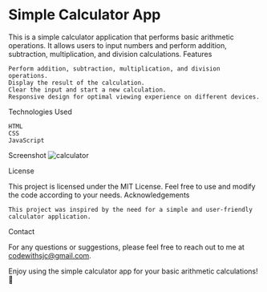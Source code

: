 # Simple Calculator App
This is a simple calculator application that performs basic arithmetic operations. It allows users to input numbers and perform addition, subtraction, multiplication, and division calculations.
Features

    Perform addition, subtraction, multiplication, and division operations.
    Display the result of the calculation.
    Clear the input and start a new calculation.
    Responsive design for optimal viewing experience on different devices.

Technologies Used

    HTML
    CSS
    JavaScript
    
Screenshot
    ![calculator](https://github.com/SurajJCk/Calculator/assets/33105027/e0504bfd-729a-4d78-8625-0cb52b1ab5d9)
    
License

This project is licensed under the MIT License. Feel free to use and modify the code according to your needs.
Acknowledgements

    This project was inspired by the need for a simple and user-friendly calculator application.

Contact

For any questions or suggestions, please feel free to reach out to me at codewithsjc@gmail.com.

Enjoy using the simple calculator app for your basic arithmetic calculations! 🧮

